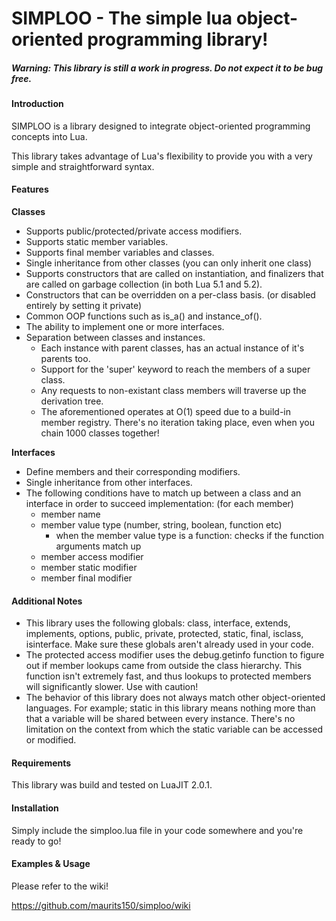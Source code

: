 SIMPLOO - The simple lua object-oriented programming library!
=====

##### Warning: This library is still a work in progress. Do not expect it to be bug free.

#### Introduction

SIMPLOO is a library designed to integrate object-oriented programming concepts into Lua.

This library takes advantage of Lua's flexibility to provide you with a very simple and straightforward syntax.

#### Features

**Classes**

* Supports public/protected/private access modifiers.
* Supports static member variables.
* Supports final member variables and classes.
* Single inheritance from other classes (you can only inherit one class)
* Supports constructors that are called on instantiation, and finalizers that are called on garbage collection (in both Lua 5.1 and 5.2).
* Constructors that can be overridden on a per-class basis. (or disabled entirely by setting it private)
* Common OOP functions such as is\_a() and instance\_of().
* The ability to implement one or more interfaces.
* Separation between classes and instances.
    * Each instance with parent classes, has an actual instance of it's parents too.
    * Support for the 'super' keyword to reach the members of a super class.
    * Any requests to non-existant class members will traverse up the derivation tree.
    * The aforementioned operates at O(1) speed due to a build-in member registry. There's no iteration taking place, even when you chain 1000 classes together!

**Interfaces**

* Define members and their corresponding modifiers.
* Single inheritance from other interfaces.
* The following conditions have to match up between a class and an interface in order to succeed implementation: (for each member)
    * member name
    * member value type (number, string, boolean, function etc)
        * when the member value type is a function: checks if the function arguments match up
    * member access modifier
    * member static modifier
    * member final modifier


#### Additional Notes

* This library uses the following globals: class, interface, extends, implements, options, public, private, protected, static, final, isclass, isinterface. Make sure these globals aren't already used in your code.
* The protected access modifier uses the debug.getinfo function to figure out if member lookups came from outside the class hierarchy. This function isn't extremely fast, and thus lookups to protected members will significantly slower. Use with caution!
* The behavior of this library does not always match other object-oriented languages. For example; static in this library means nothing more than that a variable will be shared between every instance. There's no limitation on the context from which the static variable can be accessed or modified.

#### Requirements

This library was build and tested on LuaJIT 2.0.1.

#### Installation

Simply include the simploo.lua file in your code somewhere and you're ready to go!

#### Examples & Usage

Please refer to the wiki!

https://github.com/maurits150/simploo/wiki
